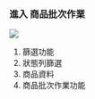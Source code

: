 ### 進入 商品批次作業

![](RackMultipart20230424-1-nn9xl2_html_fb9a0d37ad14fea6.png)

1. 篩選功能
2. 狀態列篩選
3. 商品資料
4. 商品批次作業功能
